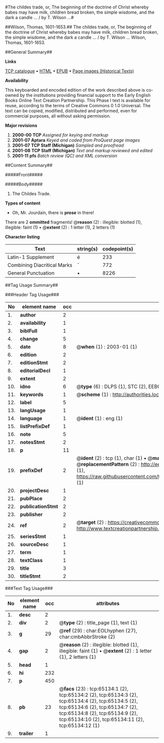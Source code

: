 #The childes trade, or, The beginning of the doctrine of Christ whereby babes may have milk, children bread broken, the simple wisdome, and the dark a candle ... / by T. Wilson ...#

##Wilson, Thomas, 1601-1653.##
The childes trade, or, The beginning of the doctrine of Christ whereby babes may have milk, children bread broken, the simple wisdome, and the dark a candle ... / by T. Wilson ...
Wilson, Thomas, 1601-1653.

##General Summary##

**Links**

[TCP catalogue](http://www.ota.ox.ac.uk/tcp/)  • 
[HTML](http://tei.it.ox.ac.uk/tcp/Texts-HTML/free/A66/A66589.html)  • 
[EPUB](http://tei.it.ox.ac.uk/tcp/Texts-EPUB/free/A66/A66589.epub) • 
[Page images (Historical Texts)](https://data.historicaltexts.jisc.ac.uk/view?pubId=eebo-12646028e&pageId=eebo-12646028e-65134-1)

**Availability**

This keyboarded and encoded edition of the
	       work described above is co-owned by the institutions
	       providing financial support to the Early English Books
	       Online Text Creation Partnership. This Phase I text is
	       available for reuse, according to the terms of Creative
	       Commons 0 1.0 Universal. The text can be copied,
	       modified, distributed and performed, even for
	       commercial purposes, all without asking permission.

**Major revisions**

1. __2000-00__ __TCP__ *Assigned for keying and markup*
1. __2001-07__ __Aptara__ *Keyed and coded from ProQuest page images*
1. __2001-07__ __TCP Staff (Michigan)__ *Sampled and proofread*
1. __2001-08__ __TCP Staff (Michigan)__ *Text and markup reviewed and edited*
1. __2001-11__ __pfs__ *Batch review (QC) and XML conversion*

##Content Summary##

#####Front#####

#####Body#####

1. The Childes Trade.

**Types of content**

  * Oh, Mr. Jourdain, there is **prose** in there!

There are 2 **ommitted** fragments! 
 @__reason__ (2) : illegible: blotted (1), illegible: faint (1)  •  @__extent__ (2) : 1 letter (1), 2 letters (1)

**Character listing**


|Text|string(s)|codepoint(s)|
|---|---|---|
|Latin-1 Supplement|é|233|
|Combining             Diacritical Marks|̄|772|
|General Punctuation|•|8226|

##Tag Usage Summary##

###Header Tag Usage###

|No|element name|occ|attributes|
|---|---|---|---|
|1.|__author__|2||
|2.|__availability__|1||
|3.|__biblFull__|1||
|4.|__change__|5||
|5.|__date__|8| @__when__ (1) : 2003-01 (1)|
|6.|__edition__|2||
|7.|__editionStmt__|2||
|8.|__editorialDecl__|1||
|9.|__extent__|2||
|10.|__idno__|6| @__type__ (6) : DLPS (1), STC (2), EEBO-CITATION (1), OCLC (1), VID (1)|
|11.|__keywords__|1| @__scheme__ (1) : http://authorities.loc.gov/ (1)|
|12.|__label__|5||
|13.|__langUsage__|1||
|14.|__language__|1| @__ident__ (1) : eng (1)|
|15.|__listPrefixDef__|1||
|16.|__note__|5||
|17.|__notesStmt__|2||
|18.|__p__|11||
|19.|__prefixDef__|2| @__ident__ (2) : tcp (1), char (1)  •  @__matchPattern__ (2) : ([0-9\-]+):([0-9IVX]+) (1), (.+) (1)  •  @__replacementPattern__ (2) : http://eebo.chadwyck.com/downloadtiff?vid=$1&page=$2 (1), https://raw.githubusercontent.com/textcreationpartnership/Texts/master/tcpchars.xml#$1 (1)|
|20.|__projectDesc__|1||
|21.|__pubPlace__|2||
|22.|__publicationStmt__|2||
|23.|__publisher__|2||
|24.|__ref__|2| @__target__ (2) : https://creativecommons.org/publicdomain/zero/1.0/ (1), http://www.textcreationpartnership.org/docs/. (1)|
|25.|__seriesStmt__|1||
|26.|__sourceDesc__|1||
|27.|__term__|1||
|28.|__textClass__|1||
|29.|__title__|3||
|30.|__titleStmt__|2||


###Text Tag Usage###

|No|element name|occ|attributes|
|---|---|---|---|
|1.|__desc__|2||
|2.|__div__|2| @__type__ (2) : title_page (1), text (1)|
|3.|__g__|29| @__ref__ (29) : char:EOLhyphen (27), char:cmbAbbrStroke (2)|
|4.|__gap__|2| @__reason__ (2) : illegible: blotted (1), illegible: faint (1)  •  @__extent__ (2) : 1 letter (1), 2 letters (1)|
|5.|__head__|1||
|6.|__hi__|232||
|7.|__p__|450||
|8.|__pb__|23| @__facs__ (23) : tcp:65134:1 (2), tcp:65134:2 (2), tcp:65134:3 (2), tcp:65134:4 (2), tcp:65134:5 (2), tcp:65134:6 (2), tcp:65134:7 (2), tcp:65134:8 (2), tcp:65134:9 (2), tcp:65134:10 (2), tcp:65134:11 (2), tcp:65134:12 (1)|
|9.|__trailer__|1||
